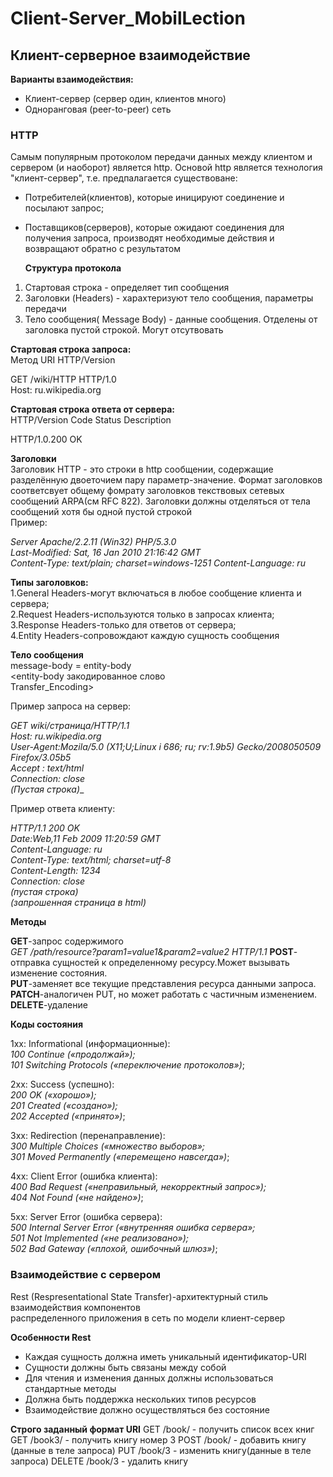 # Client-Server_MobilLection

## Клиент-серверное взаимодействие 

**Варианты взаимодействия:**

* Клиент-сервер (сервер один, клиентов много)
* Одноранговая (peer-to-peer) сеть

### HTTP

Самым популярным протоколом передачи данных между клиентом и сервером (и наоборот) является http.
Основой http является технология "клиент-сервер", т.е. предпалагается существоване: 
* Потребителей(клиентов), которые иницируют соединение и посылают запрос;
* Поставщиков(серверов), которые ожидают соединения для получения запроса, производят необходимые действия и возвращают обратно с результатом

  **Структура протокола**
1. Стартовая строка - определяет тип сообщения 
2. Заголовки (Headers)  - харахтеризуют тело сообщения, параметры передачи
3. Тело сообщения( Message Body) - данные сообщения. Отделены от заголовка пустой строкой. Могут отсутвовать

**Стартовая строка запроса:**    
Метод URI HTTP/Version     

GET /wiki/HTTP HTTP/1.0  
Host: ru.wikipedia.org

**Стартовая строка ответа от сервера:**  
HTTP/Version Code Status Description  

HTTP/1.0.200 OK

 **Заголовки**  
 Заголовик HTTP - это строки в http сообщении, содержащие разделённую двоеточием пару параметр-значение. Формат заголовков соответсвует общему фомрату заголовков текствовых сетевых сообщений ARPA(см RFC 822). Заголовки должны отделяться от тела сообщений хотя бы одной пустой строкой  
Пример:

_Server Apache/2.2.11 (Win32) PHP/5.3.0  
Last-Modified: Sat, 16 Jan 2010 21:16:42 GMT  
Content-Type: text/plain; charset=windows-1251
Content-Language: ru_

   **Типы заголовков:**  
   1.General Headers-могут включаться в любое сообщение клиента и сервера;  
   2.Request Headers-используются только в запросах клиента;  
   3.Response Headers-только для ответов от сервера;  
   4.Entity Headers-сопровождают каждую сущность сообщения  
   
   **Тело сообщения**  
   message-body = entity-body  
   <entity-body закодированное слово  
   Transfer_Encoding>  
   
 Пример запроса на сервер:  
 
 _GET wiki/страница/HTTP/1.1  
 Host: ru.wikipedia.org  
 User-Agent:Mozila/5.0 (X11;U;Linux i 686; ru; rv:1.9b5) Gecko/2008050509 Firefox/3.05b5  
 Accept : text/html  
 Connection: close  
 (Пустая строка)__
 
  Пример ответа клиенту:  
  
  _HTTP/1.1 200 OK  
  Date:Web,11 Feb 2009 11:20:59 GMT  
  Content-Language: ru  
  Content-Type: text/html; charset=utf-8  
  Content-Length: 1234  
  Connection: close  
  (пустая строка)  
  (запрошенная страница в html)_  
 
   

  **Методы**

**GET**-запрос содержимого  
_GET /path/resource?param1=value1&param2=value2 HTTP/1.1_
**POST**-отправка сущностей к определенному ресурсу.Может вызывать изменение состояния.  
**PUT**-заменяет все текущие представления ресурса данными запроса.  
**PATCH**-аналогичен PUT, но может работать с частичным изменением.  
**DELETE**-удаление  

 **Коды состояния**
 
1xx: Informational (информационные):  
_100 Continue («продолжай»);  
101 Switching Protocols («переключение протоколов»)_; 

2xx: Success (успешно):  
_200 OK («хорошо»);  
201 Created («создано»);  
202 Accepted («принято»)_;  

3xx: Redirection (перенаправление):  
_300 Multiple Choices («множество выборов»;  
301 Moved Permanently («перемещено навсегда»)_;  

4xx: Client Error (ошибка клиента):  
_400 Bad Request («неправильный, некорректный запрос»);  
404 Not Found («не найдено»)_;  

5xx: Server Error (ошибка сервера):  
_500 Internal Server Error («внутренняя ошибка сервера»;  
501 Not Implemented («не реализовано»);  
502 Bad Gateway («плохой, ошибочный шлюз»)_;  

###  Взаимодействие с сервером
Rest (Respresentational State Transfer)-архитектурный стиль взаимодействия компонентов  
распределенного приложения в сеть по модели клиент-сервер  

**Особенности Rest**  

* Каждая сущность должна иметь уникальный идентификатор-URI
* Сущности должны быть связаны между собой
* Для чтения и изменения данных должны использоваться стандартные методы 
* Должна быть поддержка нескольких типов ресурсов 
* Взаимодействие должно осуществляться без состояние 

**Строго заданный формат URI**
GET /book/ - получить список всех книг 
GET /book3/ - получить книгу номер 3
POST /book/ - добавить книгу (данные в теле запроса)
PUT /book/3 - изменить книгу(данные в теле запроса)
DELETE /book/3 - удалить книгу 









